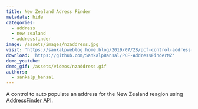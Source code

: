 ```yaml
---
title: New Zealand Adress Finder
metadate: hide
categories:
  - address
  - new zealand
  - addressfinder
image: /assets/images/nzaddress.jpg
visit: 'https://sankalpweblog.home.blog/2019/07/28/pcf-control-address-finder-for-new-zealand-region/'
download: 'https://github.com/SankalpBansal/PCF-AddressFinderNZ'
demo_youtube:
demo_gif: /assets/videos/nzaddress.gif
authors:
  - sankalp_bansal
---
```


A control to auto populate an address for the New Zealand reagion using <a target="_blank" href="https://addressfinder.nz/">AddressFinder API</a>. 

